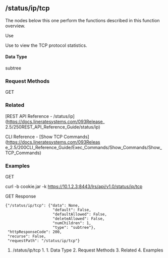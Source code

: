 ## /status/ip/tcp

The nodes below this one perform the functions described in this function
overview.

Use

Use to view the TCP protocol statistics.

#### Data Type

subtree

### Request Methods

GET

### Related

[REST API Reference - /status/ip](https://docs.lineratesystems.com/093Release_
2.5/250REST_API_Reference_Guide/status/ip)

CLI Reference - [Show TCP Commands](https://docs.lineratesystems.com/093Releas
e_2.5/200CLI_Reference_Guide/Exec_Commands/Show_Commands/Show_TCP_Commands)

### Examples

GET

curl -b cookie.jar -k https://10.1.2.3:8443/lrs/api/v1.0/status/ip/tcp

GET Response

    
    {"/status/ip/tcp": {"data": None,
                         "default": False,
                         "defaultAllowed": False,
                         "deleteAllowed": False,
                         "numChildren": 1,
                         "type": "subtree"},
     "httpResponseCode": 200,
     "recurse": False,
     "requestPath": "/status/ip/tcp"}
    

  1. /status/ip/tcp
    1.       1. Data Type
    2. Request Methods
    3. Related
    4. Examples

